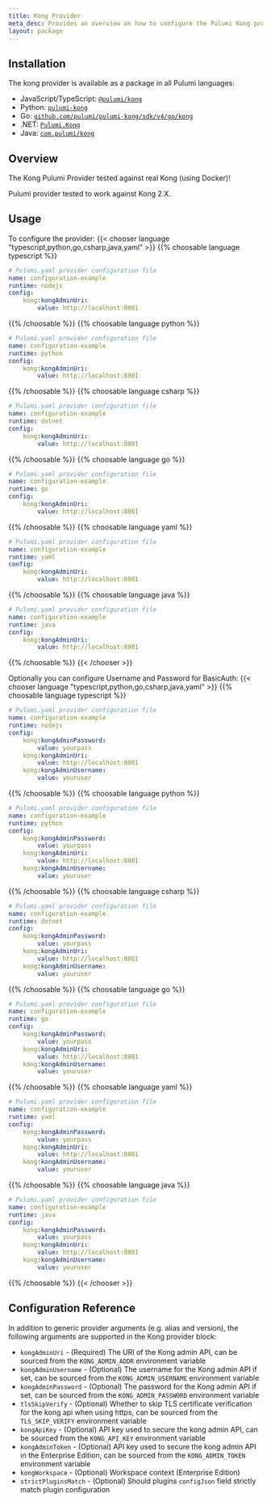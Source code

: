 ```yaml
---
title: Kong Provider
meta_desc: Provides an overview on how to configure the Pulumi Kong provider.
layout: package
---
```

## Installation

The kong provider is available as a package in all Pulumi languages:

* JavaScript/TypeScript: [`@pulumi/kong`](https://www.npmjs.com/package/@pulumi/kong)
* Python: [`pulumi-kong`](https://pypi.org/project/pulumi-kong/)
* Go: [`github.com/pulumi/pulumi-kong/sdk/v4/go/kong`](https://github.com/pulumi/pulumi-kong)
* .NET: [`Pulumi.Kong`](https://www.nuget.org/packages/Pulumi.Kong)
* Java: [`com.pulumi/kong`](https://central.sonatype.com/artifact/com.pulumi/kong)
## Overview

The Kong Pulumi Provider tested against real Kong (using Docker)!

Pulumi provider tested to work against Kong 2.X.
## Usage

To configure the provider:
{{< chooser language "typescript,python,go,csharp,java,yaml" >}}
{{% choosable language typescript %}}
```yaml
# Pulumi.yaml provider configuration file
name: configuration-example
runtime: nodejs
config:
    kong:kongAdminUri:
        value: http://localhost:8001

```

{{% /choosable %}}
{{% choosable language python %}}
```yaml
# Pulumi.yaml provider configuration file
name: configuration-example
runtime: python
config:
    kong:kongAdminUri:
        value: http://localhost:8001

```

{{% /choosable %}}
{{% choosable language csharp %}}
```yaml
# Pulumi.yaml provider configuration file
name: configuration-example
runtime: dotnet
config:
    kong:kongAdminUri:
        value: http://localhost:8001

```

{{% /choosable %}}
{{% choosable language go %}}
```yaml
# Pulumi.yaml provider configuration file
name: configuration-example
runtime: go
config:
    kong:kongAdminUri:
        value: http://localhost:8001

```

{{% /choosable %}}
{{% choosable language yaml %}}
```yaml
# Pulumi.yaml provider configuration file
name: configuration-example
runtime: yaml
config:
    kong:kongAdminUri:
        value: http://localhost:8001

```

{{% /choosable %}}
{{% choosable language java %}}
```yaml
# Pulumi.yaml provider configuration file
name: configuration-example
runtime: java
config:
    kong:kongAdminUri:
        value: http://localhost:8001

```

{{% /choosable %}}
{{< /chooser >}}

Optionally you can configure Username and Password for BasicAuth:
{{< chooser language "typescript,python,go,csharp,java,yaml" >}}
{{% choosable language typescript %}}
```yaml
# Pulumi.yaml provider configuration file
name: configuration-example
runtime: nodejs
config:
    kong:kongAdminPassword:
        value: yourpass
    kong:kongAdminUri:
        value: http://localhost:8001
    kong:kongAdminUsername:
        value: youruser

```

{{% /choosable %}}
{{% choosable language python %}}
```yaml
# Pulumi.yaml provider configuration file
name: configuration-example
runtime: python
config:
    kong:kongAdminPassword:
        value: yourpass
    kong:kongAdminUri:
        value: http://localhost:8001
    kong:kongAdminUsername:
        value: youruser

```

{{% /choosable %}}
{{% choosable language csharp %}}
```yaml
# Pulumi.yaml provider configuration file
name: configuration-example
runtime: dotnet
config:
    kong:kongAdminPassword:
        value: yourpass
    kong:kongAdminUri:
        value: http://localhost:8001
    kong:kongAdminUsername:
        value: youruser

```

{{% /choosable %}}
{{% choosable language go %}}
```yaml
# Pulumi.yaml provider configuration file
name: configuration-example
runtime: go
config:
    kong:kongAdminPassword:
        value: yourpass
    kong:kongAdminUri:
        value: http://localhost:8001
    kong:kongAdminUsername:
        value: youruser

```

{{% /choosable %}}
{{% choosable language yaml %}}
```yaml
# Pulumi.yaml provider configuration file
name: configuration-example
runtime: yaml
config:
    kong:kongAdminPassword:
        value: yourpass
    kong:kongAdminUri:
        value: http://localhost:8001
    kong:kongAdminUsername:
        value: youruser

```

{{% /choosable %}}
{{% choosable language java %}}
```yaml
# Pulumi.yaml provider configuration file
name: configuration-example
runtime: java
config:
    kong:kongAdminPassword:
        value: yourpass
    kong:kongAdminUri:
        value: http://localhost:8001
    kong:kongAdminUsername:
        value: youruser

```

{{% /choosable %}}
{{< /chooser >}}
## Configuration Reference

In addition to generic provider arguments (e.g. alias and version), the following arguments are supported in the Kong provider block:

* `kongAdminUri` - (Required) The URI of the Kong admin API, can be sourced from the `KONG_ADMIN_ADDR` environment variable
* `kongAdminUsername` - (Optional) The username for the Kong admin API if set, can be sourced from the `KONG_ADMIN_USERNAME` environment variable
* `kongAdminPassword` - (Optional) The password for the Kong admin API if set, can be sourced from the `KONG_ADMIN_PASSWORD` environment variable
* `tlsSkipVerify` - (Optional) Whether to skip TLS certificate verification for the kong api when using https, can be sourced from the `TLS_SKIP_VERIFY` environment variable
* `kongApiKey` - (Optional) API key used to secure the kong admin API, can be sourced from the `KONG_API_KEY` environment variable
* `kongAdminToken` - (Optional) API key used to secure the kong admin API in the Enterprise Edition, can be sourced from the `KONG_ADMIN_TOKEN` environment variable
* `kongWorkspace` - (Optional) Workspace context (Enterprise Edition)
* `strictPluginsMatch` - (Optional) Should plugins `configJson` field strictly match plugin configuration
